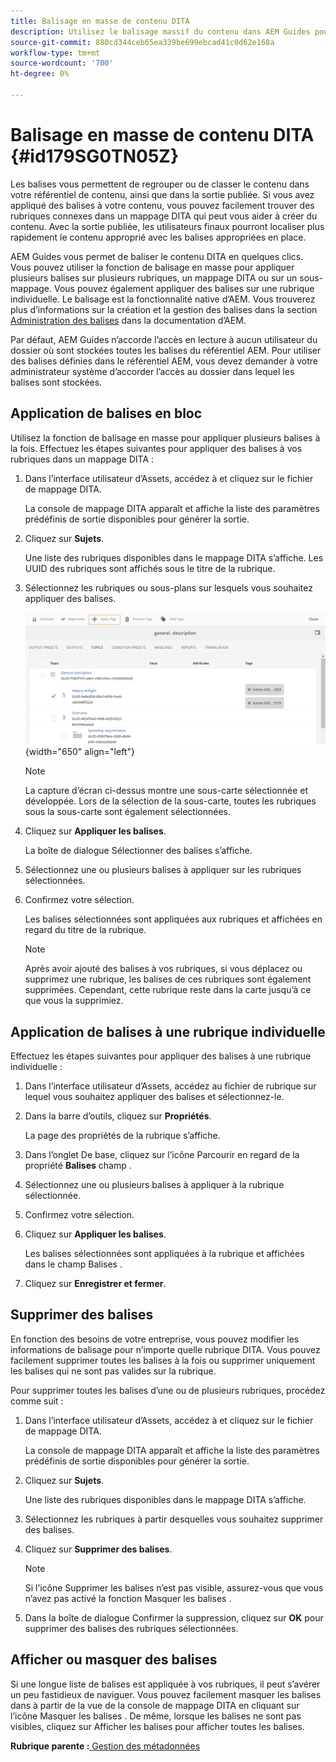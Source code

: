 ```yaml
---
title: Balisage en masse de contenu DITA
description: Utilisez le balisage massif du contenu dans AEM Guides pour améliorer la visibilité du contenu DITA. Découvrez comment appliquer, supprimer, afficher ou masquer des balises en bloc sur une ou plusieurs rubriques.
source-git-commit: 880cd344ceb65ea339be699ebcad41c0d62e168a
workflow-type: tm+mt
source-wordcount: '700'
ht-degree: 0%

---
```


# Balisage en masse de contenu DITA {#id179SG0TN05Z}

Les balises vous permettent de regrouper ou de classer le contenu dans votre référentiel de contenu, ainsi que dans la sortie publiée. Si vous avez appliqué des balises à votre contenu, vous pouvez facilement trouver des rubriques connexes dans un mappage DITA qui peut vous aider à créer du contenu. Avec la sortie publiée, les utilisateurs finaux pourront localiser plus rapidement le contenu approprié avec les balises appropriées en place.

AEM Guides vous permet de baliser le contenu DITA en quelques clics. Vous pouvez utiliser la fonction de balisage en masse pour appliquer plusieurs balises sur plusieurs rubriques, un mappage DITA ou sur un sous-mappage. Vous pouvez également appliquer des balises sur une rubrique individuelle. Le balisage est la fonctionnalité native d’AEM. Vous trouverez plus d’informations sur la création et la gestion des balises dans la section [Administration des balises](https://experienceleague.adobe.com/docs/experience-manager-cloud-service/sites/authoring/features/tags.html?lang=en) dans la documentation d’AEM.

Par défaut, AEM Guides n’accorde l’accès en lecture à aucun utilisateur du dossier où sont stockées toutes les balises du référentiel AEM. Pour utiliser des balises définies dans le référentiel AEM, vous devez demander à votre administrateur système d’accorder l’accès au dossier dans lequel les balises sont stockées.

## Application de balises en bloc

Utilisez la fonction de balisage en masse pour appliquer plusieurs balises à la fois. Effectuez les étapes suivantes pour appliquer des balises à vos rubriques dans un mappage DITA :

1. Dans l’interface utilisateur d’Assets, accédez à et cliquez sur le fichier de mappage DITA.

   La console de mappage DITA apparaît et affiche la liste des paramètres prédéfinis de sortie disponibles pour générer la sortie.

1. Cliquez sur **Sujets**.

   Une liste des rubriques disponibles dans le mappage DITA s’affiche. Les UUID des rubriques sont affichés sous le titre de la rubrique.

1. Sélectionnez les rubriques ou sous-plans sur lesquels vous souhaitez appliquer des balises.

   ![](images/apply-tags-uuid.png){width="650" align="left"}


   >[!NOTE]
   >
   > La capture d’écran ci-dessus montre une sous-carte sélectionnée et développée. Lors de la sélection de la sous-carte, toutes les rubriques sous la sous-carte sont également sélectionnées.

1. Cliquez sur **Appliquer les balises**.

   La boîte de dialogue Sélectionner des balises s’affiche.

1. Sélectionnez une ou plusieurs balises à appliquer sur les rubriques sélectionnées.

1. Confirmez votre sélection.

   Les balises sélectionnées sont appliquées aux rubriques et affichées en regard du titre de la rubrique.

   >[!NOTE]
   >
   > Après avoir ajouté des balises à vos rubriques, si vous déplacez ou supprimez une rubrique, les balises de ces rubriques sont également supprimées. Cependant, cette rubrique reste dans la carte jusqu’à ce que vous la supprimiez.


## Application de balises à une rubrique individuelle

Effectuez les étapes suivantes pour appliquer des balises à une rubrique individuelle :

1. Dans l’interface utilisateur d’Assets, accédez au fichier de rubrique sur lequel vous souhaitez appliquer des balises et sélectionnez-le.

1. Dans la barre d’outils, cliquez sur **Propriétés**.

   La page des propriétés de la rubrique s’affiche.

1. Dans l’onglet De base, cliquez sur l’icône Parcourir en regard de la propriété **Balises** champ .

1. Sélectionnez une ou plusieurs balises à appliquer à la rubrique sélectionnée.

1. Confirmez votre sélection.

1. Cliquez sur **Appliquer les balises**.

   Les balises sélectionnées sont appliquées à la rubrique et affichées dans le champ Balises .

1. Cliquez sur **Enregistrer et fermer**.


## Supprimer des balises

En fonction des besoins de votre entreprise, vous pouvez modifier les informations de balisage pour n’importe quelle rubrique DITA. Vous pouvez facilement supprimer toutes les balises à la fois ou supprimer uniquement les balises qui ne sont pas valides sur la rubrique.

Pour supprimer toutes les balises d’une ou de plusieurs rubriques, procédez comme suit :

1. Dans l’interface utilisateur d’Assets, accédez à et cliquez sur le fichier de mappage DITA.

   La console de mappage DITA apparaît et affiche la liste des paramètres prédéfinis de sortie disponibles pour générer la sortie.

1. Cliquez sur **Sujets**.

   Une liste des rubriques disponibles dans le mappage DITA s’affiche.

1. Sélectionnez les rubriques à partir desquelles vous souhaitez supprimer des balises.

1. Cliquez sur **Supprimer des balises**.

   >[!NOTE]
   >
   > Si l’icône Supprimer les balises n’est pas visible, assurez-vous que vous n’avez pas activé la fonction Masquer les balises .

1. Dans la boîte de dialogue Confirmer la suppression, cliquez sur **OK** pour supprimer des balises des rubriques sélectionnées.


## Afficher ou masquer des balises

Si une longue liste de balises est appliquée à vos rubriques, il peut s’avérer un peu fastidieux de naviguer. Vous pouvez facilement masquer les balises dans à partir de la vue de la console de mappage DITA en cliquant sur l’icône Masquer les balises . De même, lorsque les balises ne sont pas visibles, cliquez sur Afficher les balises pour afficher toutes les balises.

**Rubrique parente :**[ Gestion des métadonnées](manage-metadata.md)
